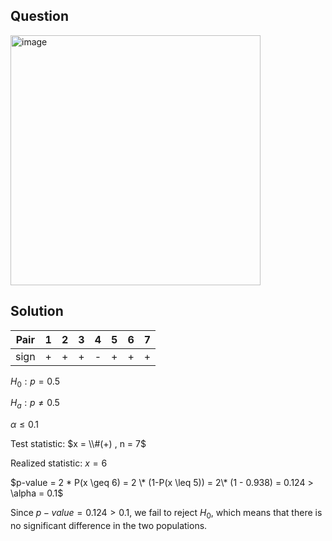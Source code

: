 ## Question

<img width="400" alt="image" src="https://github.com/user-attachments/assets/7c91ec8c-ca2c-454e-990c-354ec3b60306"  />

## Solution

|Pair| 1 | 2 | 3 | 4 | 5 | 6 | 7 |
|:--:|:-:|:-:|:-:|:-:|:-:|:-:|:-:|
|sign| + | + | + | - | + | + | + |

$H_0 : p = 0.5$

$H_a : p \neq 0.5$  
   
$\alpha \leq 0.1$  
    
Test statistic: $x = \\#(+) , n = 7$  
  
Realized statistic: $x = 6$  
  
$p-value = 2 * P(x \geq 6) = 2 \* (1-P(x \leq 5)) = 2\* (1 - 0.938) = 0.124 > \alpha = 0.1$  
  
Since $p-value = 0.124 > 0.1$, we fail to reject $H_0$, which means that there is no significant difference in the two populations. 

